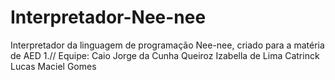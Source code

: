 # Interpretador-Nee-nee
Interpretador da linguagem de programação Nee-nee, criado para a matéria de AED 1.//
Equipe:
Caio Jorge da Cunha Queiroz
Izabella de Lima Catrinck
Lucas Maciel Gomes
